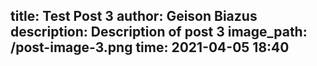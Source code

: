 title: Test Post 3
author: Geison Biazus
description: Description of post 3
image_path: /post-image-3.png
time: 2021-04-05 18:40
--
